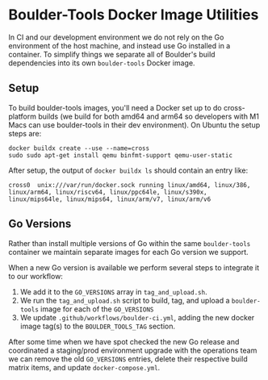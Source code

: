 # Boulder-Tools Docker Image Utilities

In CI and our development environment we do not rely on the Go environment of
the host machine, and instead use Go installed in a container. To simplify
things we separate all of Boulder's build dependencies into its own
`boulder-tools` Docker image.

## Setup

To build boulder-tools images, you'll need a Docker set up to do cross-platform
builds (we build for both amd64 and arm64 so developers with M1 Macs can use
boulder-tools in their dev environment). On Ubuntu the setup steps are:

```
docker buildx create --use --name=cross
sudo sudo apt-get install qemu binfmt-support qemu-user-static
```

After setup, the output of `docker buildx ls` should contain an entry like:

```
cross0  unix:///var/run/docker.sock running linux/amd64, linux/386, linux/arm64, linux/riscv64, linux/ppc64le, linux/s390x, linux/mips64le, linux/mips64, linux/arm/v7, linux/arm/v6
```

## Go Versions

Rather than install multiple versions of Go within the same `boulder-tools`
container we maintain separate images for each Go version we support.

When a new Go version is available we perform several steps to integrate it
to our workflow:

1. We add it to the `GO_VERSIONS` array in `tag_and_upload.sh`.
2. We run the `tag_and_upload.sh` script to build, tag, and upload
   a `boulder-tools` image for each of the `GO_VERSIONS`
3. We update `.github/workflows/boulder-ci.yml`, adding the new docker image tag(s)
   to the `BOULDER_TOOLS_TAG` section.

After some time when we have spot checked the new Go release and coordinated
a staging/prod environment upgrade with the operations team we can remove the
old `GO_VERSIONS` entries, delete their respective build matrix items, and update
`docker-compose.yml`.
